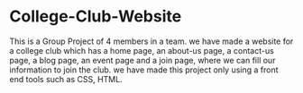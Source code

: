 # College-Club-Website
This is a Group Project of 4 members in a team. we have made a website for a college club which has a home page, an about-us page, a contact-us page, a blog page, an event page and a join page, where we can fill our information to join the club. we have made this project only using a front end tools such as CSS, HTML. 
